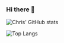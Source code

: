 ### Hi there 👋

![Chris' GitHub stats](https://github-readme-stats.vercel.app/api?username=chrisleekr&show_icons=true&theme=dark)

![Top Langs](https://github-readme-stats.vercel.app/api/top-langs/?username=chrisleekr&layout=compact&theme=dark)



<!--
**chrisleekr/chrisleekr** is a ✨ _special_ ✨ repository because its `README.md` (this file) appears on your GitHub profile.

Here are some ideas to get you started:

- 🔭 I’m currently working on ...
- 🌱 I’m currently learning ...
- 👯 I’m looking to collaborate on ...
- 🤔 I’m looking for help with ...
- 💬 Ask me about ...
- 📫 How to reach me: ...
- 😄 Pronouns: ...
- ⚡ Fun fact: ...
-->
